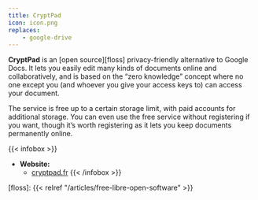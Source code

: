 ```yaml
---
title: CryptPad
icon: icon.png
replaces:
    - google-drive
---
```


**CryptPad** is an [open source][floss] privacy-friendly alternative to Google Docs. It lets you easily edit many kinds of documents online and collaboratively, and is based on the “zero knowledge” concept where no one except you (and whoever you give your access keys to) can access your document.

The service is free up to a certain storage limit, with paid accounts for additional storage. You can even use the free service without registering if you want, though it’s worth registering as it lets you keep documents permanently online.

{{< infobox >}}
- **Website:**
    - [cryptpad.fr](https://cryptpad.fr/)
{{< /infobox >}}

[floss]: {{< relref "/articles/free-libre-open-software" >}}